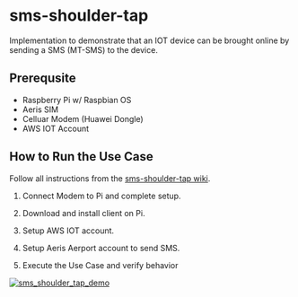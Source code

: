 # sms-shoulder-tap
Implementation to demonstrate that an IOT device can be brought online by sending a SMS (MT-SMS) to the device.

## Prerequsite
* Raspberry Pi w/ Raspbian OS
* Aeris SIM
* Celluar Modem (Huawei Dongle)
* AWS IOT Account


## How to Run the Use Case
Follow all instructions from the [sms-shoulder-tap wiki](https://github.com/aerisiot/sms-shoulder-tap/wiki).

  1. Connect Modem to Pi and complete setup. 
  
  2. Download and install client on Pi.
  
  3. Setup AWS IOT account.
  
  4. Setup Aeris Aerport account to send SMS.
  
  5. Execute the Use Case and verify behavior
  
  [![sms_shoulder_tap_demo](http://img.youtube.com/vi/Qn3M8te1hG8/0.jpg)](https://www.youtube.com/watch?v=Qn3M8te1hG8)
